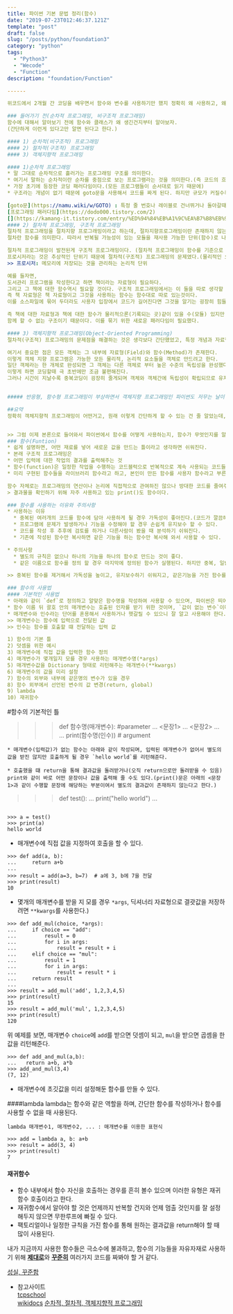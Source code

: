 ```yaml
---
title: 파이썬 기본 문법 정리(함수)
date: "2019-07-23T012:46:37.121Z"
template: "post"
draft: false
slug: "/posts/python/foundation3"
category: "python"
tags:
  - "Python3"
  - "Wecode"
  - "Function"
description: "foundation/Function"

------

위코드에서 2개월 간 코딩을 배우면서 함수와 변수를 사용하기만 했지 정확히 왜 사용하고, 왜 함수가 만들어졌고, 언제 사용해야 할 지 등은 모르고 되는데로 사용한 것 같다. 정확히 모르기 때문에 코딩이 더 안된 탓도 있는거 같아서 함수에 대해 자세히 알아보고자 한다.

### 들어가기 전(순차적 프로그래밍, 비구조적 프로그래밍)
함수에 대해서 알아보기 전에 함수와 클래스가 왜 생긴건지부터 알아보자.
(간단하게 이런게 있다고만 알면 된다고 한다.)   

#### 1) 순차적(비구조적) 프로그래밍
#### 2) 절차적(구조적) 프로그래밍
#### 3) 객체지향적 프로그래밍

#### 1)순차적 프로그래밍
* 말 그대로 순차적으로 흘러가는 프로그래밍 구조를 의미한다.  
* 여기서 말하는 순차적이란 순차를 중점으로 보는 프로그램라는 것을 의미한다.(즉 코드의 흐름, 순서에 기바한 프로그래밍이라는 것임)
* 가장 초기에 등장한 코딩 패러다임이다.(모든 프로그램들이 순서대로 읽기 때문에)  
* 구조라는 개념이 없기 때문에 goto문을 사용해서 코드를 짜게 된다. 하지만 규모가 커질수록 코딩에 집중하기 보단 서로간의 관계와 흐름만 신경쓰다가 시간만 버리고 있었다고 하며, 따라서 코드의 중복을 최대한 피하기 위해서 코드를 단위화할 방법을 모색하게 되었다.

[goto문](https://namu.wiki/w/GOTO) : 특정 줄 번호나 레이블로 건너뛰거나 돌아갈때 쓰는 명령어   
[프로그래밍 패러다임](https://dodo000.tistory.com/2)
[](https://kamang-it.tistory.com/entry/%ED%94%84%EB%A1%9C%EA%B7%B8%EB%9E%98%EB%B0%8D-%ED%8C%A8%EB%9F%AC%EB%8B%A4%EC%9E%84%EC%88%9C%EC%B0%A8%EC%A0%81%EB%B9%84%EA%B5%AC%EC%A1%B0%EC%A0%81%EC%A0%88%EC%B0%A8%EC%A0%81%EA%B5%AC%EC%A1%B0%EC%A0%81%EA%B0%9D%EC%B2%B4%EC%A7%80%ED%96%A5%EC%A0%81-%ED%94%84%EB%A1%9C%EA%B7%B8%EB%9E%98%EB%B0%8D)
#### 2) 절차적 프로그래밍, 구조적 프로그래밍
절차적 프로그래밍을 절차지향 프로그래밍이라고 하는데, 절차지향프로그래밍이란 존재하지 않는다.
절차란 함수를 의미한다. 따라서 반복될 가능성이 있는 모듈을 재사용 가능한 단위(함수)로 나눈 프로그래밍이라고 할 수 있다.  

절차적 프로그래밍이 발전된게 구조적 프로그래밍이다. (절차적 프로그매밍이 함수를 기준으로 나뉜다면, 구조적 프로그래밍은 모듈을 기준으로 나뉘기 떄문에 동의어는 아니다. 하지만, 모듈은 물리적인 소스파일을 이야기하는 것이기 떄문에 완전히 다르다고 하긴 애매모호하다.)   
프로시저라는 것은 추상적인 단위기 때문에 절차적(구조적) 프로그래밍의 문제였다.(물리적인 요소(변수나 상수등의 값들을 저장하기 위한 메모리)를 관리하는 방법에 대해서 깊게 논하지 않기에 그것까지 관리하는데는 문제가 생기기 마련이다.)  
>> 프로시저: 메모리에 저장되는 것을 관리하는 논리적 단위   

예를 들자면,  
도서관리 프로그램을 작성한다고 하면 책이라는 자료형이 필요하다.
그리고 그 책에 대한 함수역시 필요할 것이다. 구조적 프로그래밍에서는 이 둘을 따로 생각할 수 밖에 없다.  
즉 책 자료형은 책 자료형이고 그것을 사용하는 함수는 함수대로 따로 있는것이다.  
이를 소스파일에 묶어 두더라도 사용자 입장에서 코드가 길어진다면 그것을 알기는 굉장히 힘들다.  

즉 책에 대한 자료형과 책에 대한 함수가 물리적으론(기록되는 곳)같이 있을 수(모듈) 있지만 논리적으로는(개념)  
함께 할 수 없는 구조이기 때문이다. 이를 묶기 위한 새로운 패러다임이 필요했다.

#### 3) 객체지향적 프로그래밍(Object-Oriented Programming)
절차적(구조적) 프로그래밍의 문제점을 해결하는 것은 생각보다 간단했었고, 특정 개념과 자료형을 함께 묶어서 관리하자 해서 탄생된 것이 객체지향 프로그래밍이다.

여기서 중요한 점은 모든 객체는 그 내부에 자료형(Field)와 함수(Method)가 존재한다.
이렇게 객체 지향 프로그램은 가능한 모든 물리적, 논리적 요소들을 객체로 만드려고 한다.  
일단 객체라는 한 개체로 완성되면 그 객체는 다른 객체로 부터 높은 수준의 독립성을 완성했다고 할 수 있다.  
이렇게 하면 코딩할때 극 초반에만 조금 불편해진다.  
그러나 시간이 지날수록 중복코딩이 굉장히 줄게되며 객체와 객체간에 독립성이 확립되므로 유지보수에 도움이된다.  


##### 반응형, 함수형 프로그래밍이 부상하면서 객체지향 프로그래밍인 파이썬도 저무는 날이 언젠가 올것이다.

##요약
정확히 객체지향적 프로그래밍이 어떤거고, 원래 이렇게 간단하게 할 수 있는 건 줄 알았는데, 함수와 클래스가 생기면서 편해졌다는 걸 느꼈고, 불편한 것들을 해소하고 편한 방식을 찾기 위해 연구하는 사람들을 응원한다.


>> 그럼 이제 본론으로 들어와서 파이썬에서 함수를 어떻게 사용하는지, 함수가 무엇인지를 알아보자.
### 함수(Funtion)
* 쉽게 설명하면, 어떤 재료를 넣어 새로운 값을 만드는 틀이라고 생각하면 쉬워진다.
* 본래 구조적 프로그래밍은 
* 어떤 입력에 대한 작업의 결과를 출력해주는 것
* 함수(function)은 일정한 작업을 수행하는 코드블럭으로 반복적으로 계속 사용되는 코드들을 함수로 정의하여 사용하게 된다.
* 미리 구현된 함수들을 라이브러리 함수라고 하고, 본인이 만든 함수를 사용자 함수라고 부른다.

함수 자체로는 프로그래밍의 연산이나 논리에 직접적으로 관여하진 않으나 방대한 코드를 줄여주고, 유지보수를 쉽게하고, 버그가 발생할 여지를 줄여주는 것이라고 할 수 있다. 또한, 함수를 사용하지 않아도 개발을 할 수 있으나 함수를 사용하는 이유는 규모가 큰 소프트웨어를 만든다는 것이 현실적으로 어렵다.  
> 결과물을 확인하기 위해 자주 사용하고 있는 print()도 함수이다.

### 함수를 사용하는 이유와 주의사항
* 사용하는 이유     
  * 중복된 여러개의 코드를 함수에 담아 사용하게 될 경우 가독성이 좋아진다.(코드가 깔끔해지고, 어디에서 어떤 기능을 사용하는지 알아보기 쉽다.)  
  * 프로그램에 문제가 발생하거나 기능을 수정해야 할 경우 손쉽게 유지보수 할 수 있다.
  * 코드를 작성 후 추후에 검토를 하거나 다른사람이 봤을 때 분석하기 쉬워진다.
  * 기존에 작성된 함수만 복사하면 같은 기능을 하는 함수만 복사해 와서 사용할 수 있다.

* 주의사항
  * 별도의 규칙은 없으나 하나의 기능을 하나의 함수로 만드는 것이 좋다.
  * 같은 이름으로 함수를 정의 할 경우 마지막에 정의된 함수가 실행된다. 하지만 중복, 일반화가 가능하며, 디스패치 함수를 작성하여 관련된 함수의 집합에 디스패치 하면 된다.

>> 중복된 함수를 제거해서 가독성을 높이고, 유지보수하기 쉬워지고, 같은기능을 가진 함수를 다른곳에서도 사용할 수 있다. 이제 함수를 어떻게 사용하면 될지 알아보자. 

### 함수의 사용법
#### 기본적인 사용법
* 아래와 같이 `def`로 정의하고 알맞은 함수명을 작성하여 사용할 수 있으며, 파이썬은 띄어쓰기에 굉장히 민감하므로 문장 앞에는 2칸, 혹은 4칸의 공백을 두어 사용해야 한다.(보통 Tap으로 많이 사용 됨)
* 함수 이름 뒤 괄호 안의 매개변수는 호출된 인자를 받기 위한 것이며, `값이 없는 변수`이다. 이렇게 정의한 후 if, while, for문 등으로 함수에서 수행할 문장을 입력한다.(입력되는 값은 함수의 매개변수가 몇개인지에 따라 나뉘는게 보통이며(먼저 정의된 매개변수가 없을 수도 있다.)
* 매개변수와 인수라는 단어를 혼용해서 사용하거나 헷갈릴 수 있으니 잘 알고 사용해야 한다.
>> 매개변수는 함수에 입력으로 전달된 값   
>> 인수는 함수를 호출할 떄 전달하는 입력 값

1) 함수의 기본 틀  
2) 덧셈을 위한 예시  
3) 매개변수에 직접 값을 입력한 함수 정의  
4) 매개변수가 몇개일지 모를 경우 사용하는 매개변수명(*args)  
5) 매개변수값을 Dictionary 형태로 리턴해주는 매개변수(**kwargs)  
6) 매개변수의 값을 미리 설정  
7) 함수의 외부와 내부에 같은명의 변수가 있을 경우  
8) 함수 외부에서 선언된 변수의 값 변경(return, global)
9) lambda  
10) 재귀함수

```
#함수의 기본적인 틀
>>> def 함수명(매개변수): #parameter
...  <문장1>
...  <문장2>
...  ...
print(함수명(인수)) # argument
```
* 매개변수(입력값)가 없는 함수는 아래와 같이 작성되며, 입력된 매개변수가 없어서 별도의 값을 받진 않지만 호출하게 될 경우 `hello world`를 리턴해준다.

* 호출했을 떄 return을 통해 결과값을 돌려받거나(오직 return으로만 돌려받을 수 있음) print와 같이 바로 어떤 문장이나 값을 출력해 줄 수도 있다.(print()문은 아래의 <문장1>과 같이 수행할 문장에 해당하는 부분이여서 별도의 결과값이 존재하지 않는다고 한다.) 
```
>>> def test():
...  print("hello world")
...
```

>>> a = test()
>>> print(a)
hello world
```

* 매개변수에 직접 값을 지정하여 호출을 할 수 있다. 
```
>>> def add(a, b):
...     return a+b
...
>>> result = add(a=3, b=7)  # a에 3, b에 7을 전달
>>> print(result)
10
```
* 몇개의 매개변수를 받을 지 모를 경우 `*args`, 딕셔너리 자료형으로 결괏값을 저장하려면 `**kwargs`를 사용한다.)

```
>>> def add_mul(choice, *args): 
...     if choice == "add": 
...         result = 0 
...         for i in args: 
...             result = result + i 
...     elif choice == "mul": 
...         result = 1 
...         for i in args: 
...             result = result * i 
...     return result 
... 
>>> result = add_mul('add', 1,2,3,4,5)
>>> print(result)
15
>>> result = add_mul('mul', 1,2,3,4,5)
>>> print(result)
120
```

위 예제를 보면, 매개변수 `choice`에 `add`를 받으면 덧셈이 되고, `mul`을 받으면 곱셈을 한 값을 리턴해준다.

```
>>> def add_and_mul(a,b):
...   return a+b, a*b
>>> add_and_mul(3,4)
(7, 12)
```

* 매개변수에 초깃값을 미리 설정해둔 함수를 만들 수 있다.

####lambda
lambda는 함수와 같은 역할을 하며, 간단한 함수를 작성하거나 함수를 사용할 수 없을 때 사용된다.

```
lambda 매개변수1, 매개변수2, ... : 매개변수를 이용한 표현식

>>> add = lambda a, b: a+b
>>> result = add(3, 4)
>>> print(result)
7
```

#### 재귀함수
* 함수 내부에서 함수 자신을 호출하는 경우를 흔히 볼수 있으며 이러한 유형은 재귀함수 호출이라고 한다.
* 재귀함수에서 알아야 할 것은 언제까지 반복할 건지와 언제 멈출 것인지를 잘 설정해두지 않으면 무한루프에 빠질 수 있다.
* 팩토리얼이나 일정한 규칙을 가진 함수를 통해 원하는 결과값을 return해야 할 때 많이 사용된다.


내가 지금까지 사용한 함수들은 극소수에 불과하고, 함수의 기능들을 자유자재로 사용하기 위해 <u>**제대로**</u>와 <u>**꾸준히**</u> 여러가지 코드를 짜봐야 할 거 같다. 

[성실, 꾸준함](https://jolggu.tistory.com/63)   


* 참고사이트  
[tcpschool](http://tcpschool.com/cpp/cpp_function_basic)  
[wikidocs](https://wikidocs.net/24)
[순차적, 절차적, 객체지향적 프로그래밍](https://kamang-it.tistory.com/entry/%ED%94%84%EB%A1%9C%EA%B7%B8%EB%9E%98%EB%B0%8D-%ED%8C%A8%EB%9F%AC%EB%8B%A4%EC%9E%84%EC%88%9C%EC%B0%A8%EC%A0%81%EB%B9%84%EA%B5%AC%EC%A1%B0%EC%A0%81%EC%A0%88%EC%B0%A8%EC%A0%81%EA%B5%AC%EC%A1%B0%EC%A0%81%EA%B0%9D%EC%B2%B4%EC%A7%80%ED%96%A5%EC%A0%81-%ED%94%84%EB%A1%9C%EA%B7%B8%EB%9E%98%EB%B0%8D)
